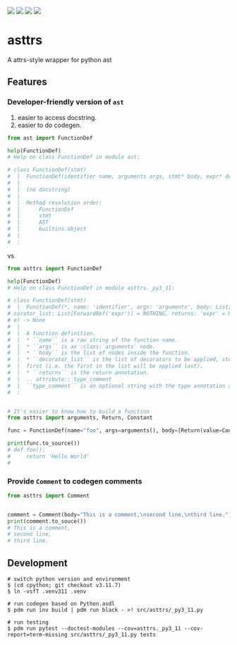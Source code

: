 ![](https://github.com/ryanchao2012/asttrs/actions/workflows/asttrs-run-unittests.yml/badge.svg)
![](https://img.shields.io/pypi/v/asttrs.svg)
![](https://img.shields.io/pypi/pyversions/asttrs)
![](https://img.shields.io/github/license/ryanchao2012/asttrs)

# asttrs
A attrs-style wrapper for python ast


## Features

### Developer-friendly version of `ast`
1. easier to access docstring.
2. easier to do codegen.

```python
from ast import FunctionDef

help(FunctionDef)
# Help on class FunctionDef in module ast:

# class FunctionDef(stmt)
#  |  FunctionDef(identifier name, arguments args, stmt* body, expr* decorator_list, expr? returns, string? type_comment)
#  |  
#  |  (no docstring)
#  |  
#  |  Method resolution order:
#  |      FunctionDef
#  |      stmt
#  |      AST
#  |      builtins.object
#  |  
#  :
```

vs

```python
from asttrs import FunctionDef

help(FunctionDef)
# Help on class FunctionDef in module asttrs._py3_11:

# class FunctionDef(stmt)
#  |  FunctionDef(*, name: 'identifier', args: 'arguments', body: List[ForwardRef('stmt')] = NOTHING, de
# corator_list: List[ForwardRef('expr')] = NOTHING, returns: 'expr' = None, type_comment: 'string' = Non
# e) -> None
#  |  
#  |  A function definition.
#  |  * ``name`` is a raw string of the function name.
#  |  * ``args`` is an :class:`arguments` node.
#  |  * ``body`` is the list of nodes inside the function.
#  |  * ``decorator_list`` is the list of decorators to be applied, stored outermost
#  |  first (i.e. the first in the list will be applied last).
#  |  * ``returns`` is the return annotation.
#  |  .. attribute:: type_comment
#  |  ``type_comment`` is an optional string with the type annotation as a comment.
#  :


# It's easier to know how to build a function
from asttrs import arguments, Return, Constant

func = FunctionDef(name="foo", args=arguments(), body=[Return(value=Constant(value="Hello World"))])

print(func.to_source())
# def foo():
#     return 'Hello World'
#

```

### Provide `Comment` to codegen comments

```python
from asttrs import Comment


comment = Comment(body="This is a comment,\nsecond line,\nthird line.")
print(comment.to_souce())
# This is a comment,
# second line,
# third line.
```


## Development

```
# switch python version and environment
$ (cd cpython; git checkout v3.11.7) 
$ ln -vsfT .venv311 .venv

# run codegen based on Python.asdl
$ pdm run inv build | pdm run black - >! src/asttrs/_py3_11.py

# run testing
$ pdm run pytest --doctest-modules --cov=asttrs._py3_11 --cov-report=term-missing src/asttrs/_py3_11.py tests
```